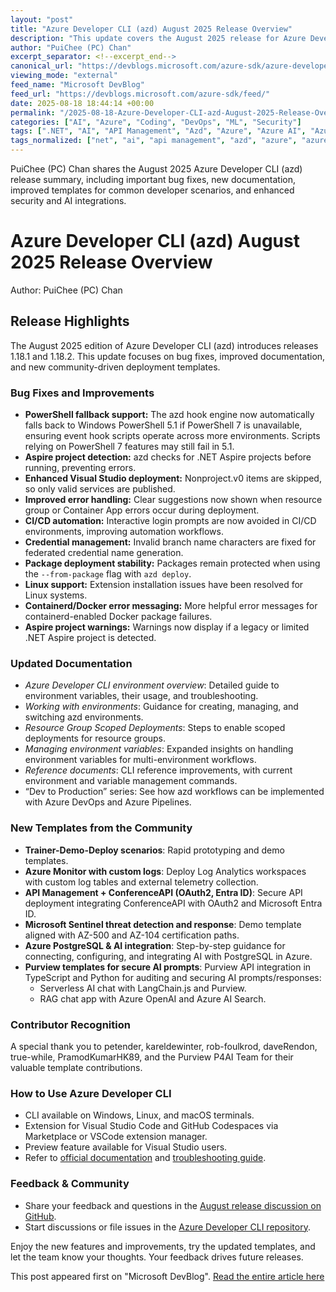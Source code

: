 ```yaml
---
layout: "post"
title: "Azure Developer CLI (azd) August 2025 Release Overview"
description: "This update covers the August 2025 release for Azure Developer CLI (azd), detailing new bug fixes, documentation improvements, and contributions to the template gallery. Highlights include enhanced PowerShell fallback support, improvements for Azure DevOps CI/CD environments, updated docs on environment management, and new templates for scenarios like Azure Monitor, API Management with OAuth, Microsoft Sentinel integration, AI and PostgreSQL, and Purview for secure AI workflows."
author: "PuiChee (PC) Chan"
excerpt_separator: <!--excerpt_end-->
canonical_url: "https://devblogs.microsoft.com/azure-sdk/azure-developer-cli-azd-august-2025/"
viewing_mode: "external"
feed_name: "Microsoft DevBlog"
feed_url: "https://devblogs.microsoft.com/azure-sdk/feed/"
date: 2025-08-18 18:44:14 +00:00
permalink: "/2025-08-18-Azure-Developer-CLI-azd-August-2025-Release-Overview.html"
categories: ["AI", "Azure", "Coding", "DevOps", "ML", "Security"]
tags: [".NET", "AI", "API Management", "Azd", "Azure", "Azure AI", "Azure Aspire", "Azure Developer CLI", "Azure DevOps", "Azure Monitor", "Azure SDK", "CI/CD", "Codespaces", "Coding", "Container Apps", "DevOps", "Docker", "Environment Variables", "Java", "JavaScript", "Kubernetes", "LangChain.js", "Log Analytics", "Microsoft Entra ID", "Microsoft Sentinel", "ML", "News", "OAuth2", "PostgreSQL", "PowerShell", "Purview", "Python", "Resource Group Deployment", "Security", "Threat Detection", "Typescript", "Visual Studio Code"]
tags_normalized: ["net", "ai", "api management", "azd", "azure", "azure ai", "azure aspire", "azure developer cli", "azure devops", "azure monitor", "azure sdk", "ci slash cd", "codespaces", "coding", "container apps", "devops", "docker", "environment variables", "java", "javascript", "kubernetes", "langchain dot js", "log analytics", "microsoft entra id", "microsoft sentinel", "ml", "news", "oauth2", "postgresql", "powershell", "purview", "python", "resource group deployment", "security", "threat detection", "typescript", "visual studio code"]
---
```


PuiChee (PC) Chan shares the August 2025 Azure Developer CLI (azd) release summary, including important bug fixes, new documentation, improved templates for common developer scenarios, and enhanced security and AI integrations.<!--excerpt_end-->

# Azure Developer CLI (azd) August 2025 Release Overview

Author: PuiChee (PC) Chan

## Release Highlights

The August 2025 edition of Azure Developer CLI (azd) introduces releases 1.18.1 and 1.18.2. This update focuses on bug fixes, improved documentation, and new community-driven deployment templates.

### Bug Fixes and Improvements

- **PowerShell fallback support:** The azd hook engine now automatically falls back to Windows PowerShell 5.1 if PowerShell 7 is unavailable, ensuring event hook scripts operate across more environments. Scripts relying on PowerShell 7 features may still fail in 5.1.
- **Aspire project detection:** azd checks for .NET Aspire projects before running, preventing errors.
- **Enhanced Visual Studio deployment:** Nonproject.v0 items are skipped, so only valid services are published.
- **Improved error handling:** Clear suggestions now shown when resource group or Container App errors occur during deployment.
- **CI/CD automation:** Interactive login prompts are now avoided in CI/CD environments, improving automation workflows.
- **Credential management:** Invalid branch name characters are fixed for federated credential name generation.
- **Package deployment stability:** Packages remain protected when using the `--from-package` flag with `azd deploy`.
- **Linux support:** Extension installation issues have been resolved for Linux systems.
- **Containerd/Docker error messaging:** More helpful error messages for containerd-enabled Docker package failures.
- **Aspire project warnings:** Warnings now display if a legacy or limited .NET Aspire project is detected.

### Updated Documentation

- _Azure Developer CLI environment overview_: Detailed guide to environment variables, their usage, and troubleshooting.
- _Working with environments_: Guidance for creating, managing, and switching azd environments.
- _Resource Group Scoped Deployments_: Steps to enable scoped deployments for resource groups.
- _Managing environment variables_: Expanded insights on handling environment variables for multi-environment workflows.
- _Reference documents_: CLI reference improvements, with current environment and variable management commands.
- “Dev to Production” series: See how azd workflows can be implemented with Azure DevOps and Azure Pipelines.

### New Templates from the Community

- **Trainer-Demo-Deploy scenarios**: Rapid prototyping and demo templates.
- **Azure Monitor with custom logs**: Deploy Log Analytics workspaces with custom log tables and external telemetry collection.
- **API Management + ConferenceAPI (OAuth2, Entra ID)**: Secure API deployment integrating ConferenceAPI with OAuth2 and Microsoft Entra ID.
- **Microsoft Sentinel threat detection and response**: Demo template aligned with AZ-500 and AZ-104 certification paths.
- **Azure PostgreSQL & AI integration**: Step-by-step guidance for connecting, configuring, and integrating AI with PostgreSQL in Azure.
- **Purview templates for secure AI prompts**: Purview API integration in TypeScript and Python for auditing and securing AI prompts/responses:
  - Serverless AI chat with LangChain.js and Purview.
  - RAG chat app with Azure OpenAI and Azure AI Search.

### Contributor Recognition

A special thank you to petender, kareldewinter, rob-foulkrod, daveRendon, true-while, PramodKumarHK89, and the Purview P4AI Team for their valuable template contributions.

### How to Use Azure Developer CLI

- CLI available on Windows, Linux, and macOS terminals.
- Extension for Visual Studio Code and GitHub Codespaces via Marketplace or VSCode extension manager.
- Preview feature available for Visual Studio users.
- Refer to [official documentation](https://aka.ms/azd) and [troubleshooting guide](https://aka.ms/azd-troubleshoot).

### Feedback & Community

- Share your feedback and questions in the [August release discussion on GitHub](https://github.com/Azure/azure-dev/discussions/5581).
- Start discussions or file issues in the [Azure Developer CLI repository](https://github.com/Azure/azure-dev).

Enjoy the new features and improvements, try the updated templates, and let the team know your thoughts. Your feedback drives future releases.

This post appeared first on "Microsoft DevBlog". [Read the entire article here](https://devblogs.microsoft.com/azure-sdk/azure-developer-cli-azd-august-2025/)
